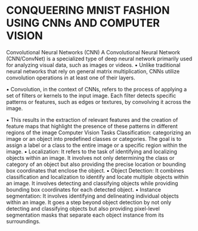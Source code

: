 # CONQUEERING MNIST FASHION USING CNNs AND COMPUTER VISION
Convolutional Neural Networks (CNN)
A Convolutional Neural Network (CNN/ConvNet) is a specialized type of deep neural network primarily used for analyzing visual data, such as images or 
videos. 
▪ Unlike traditional neural networks that rely on general matrix multiplication, CNNs utilize convolution operations in at least one of their layers.

▪ Convolution, in the context of CNNs, refers to the process of applying a set of filters or kernels to the input image. Each filter detects specific patterns or 
features, such as edges or textures, by convolving it across the image. 

▪ This results in the extraction of relevant features and the creation of feature maps that highlight the presence of these patterns in different regions of the 
image
Computer Vision Tasks
Classification: categorizing an image or an object into predefined classes or categories. The goal is to assign a label or a class to the entire image or a 
specific region within the image.
▪ Localization: It refers to the task of identifying and localizing objects within an image. It involves not only determining the class or category of an object but 
also providing the precise location or bounding box coordinates that enclose the object.
▪ Object Detection: It combines classification and localization to identify and locate multiple objects within an image. It involves detecting and classifying 
objects while providing bounding box coordinates for each detected object. 
▪ Instance segmentation: It involves identifying and delineating individual objects within an image. It goes a step beyond object detection by not only 
detecting and classifying objects but also providing pixel-level segmentation masks that separate each object instance from its surroundings.



